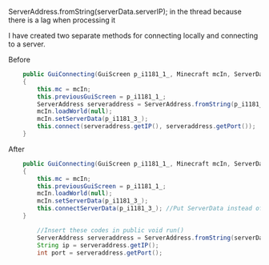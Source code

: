 ServerAddress.fromString(serverData.serverIP); in the thread because there is a lag when processing it

I have created two separate methods for connecting locally and connecting to a server.

Before
```java
    public GuiConnecting(GuiScreen p_i1181_1_, Minecraft mcIn, ServerData p_i1181_3_)
    {
        this.mc = mcIn;
        this.previousGuiScreen = p_i1181_1_;
        ServerAddress serveraddress = ServerAddress.fromString(p_i1181_3_.serverIP); //Lag occurs when processing this
        mcIn.loadWorld(null);
        mcIn.setServerData(p_i1181_3_);
        this.connect(serveraddress.getIP(), serveraddress.getPort());
    }
```
After
```java
    public GuiConnecting(GuiScreen p_i1181_1_, Minecraft mcIn, ServerData p_i1181_3_)
    {
        this.mc = mcIn;
        this.previousGuiScreen = p_i1181_1_;
        mcIn.loadWorld(null);
        mcIn.setServerData(p_i1181_3_);
        this.connectServerData(p_i1181_3_); //Put ServerData instead of IP, Port directly.
    }
```

```java
        //Insert these codes in public void run()
        ServerAddress serveraddress = ServerAddress.fromString(serverData.serverIP); //Parallel processing of lagged portions
        String ip = serveraddress.getIP();
        int port = serveraddress.getPort();
```
